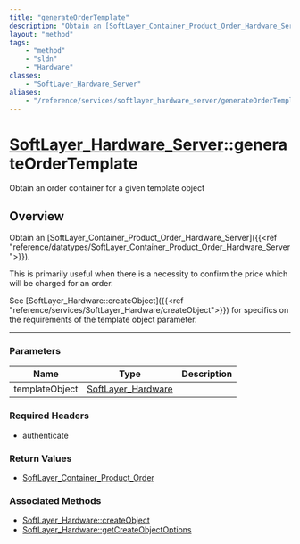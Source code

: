 ```yaml
---
title: "generateOrderTemplate"
description: "Obtain an [SoftLayer_Container_Product_Order_Hardware_Server]({{<ref 'reference/datatypes/SoftLayer_Container_Product_Or... "
layout: "method"
tags:
    - "method"
    - "sldn"
    - "Hardware"
classes:
    - "SoftLayer_Hardware_Server"
aliases:
    - "/reference/services/softlayer_hardware_server/generateOrderTemplate"
---
```

# [SoftLayer_Hardware_Server](/reference/services/SoftLayer_Hardware_Server)::generateOrderTemplate

Obtain an order container for a given template object


## Overview 

Obtain an [SoftLayer_Container_Product_Order_Hardware_Server]({{<ref "reference/datatypes/SoftLayer_Container_Product_Order_Hardware_Server">}}). 


This is primarily useful when there is a necessity to confirm the price which will be charged for an order. 


See [SoftLayer_Hardware::createObject]({{<ref "reference/services/SoftLayer_Hardware/createObject">}}) for specifics on the requirements of the template object parameter. 

-----

### Parameters 
|Name | Type | Description |
| --- | --- | --- |
|templateObject| <a href='/reference/datatypes/SoftLayer_Hardware'>SoftLayer_Hardware </a>| |


### Required Headers
* authenticate


### Return Values
* <a href='/reference/datatypes/SoftLayer_Container_Product_Order'>SoftLayer_Container_Product_Order </a>


### Associated Methods

*  [SoftLayer_Hardware::createObject](/reference/services/SoftLayer_Hardware/createObject )
*  [SoftLayer_Hardware::getCreateObjectOptions](/reference/services/SoftLayer_Hardware/getCreateObjectOptions )




